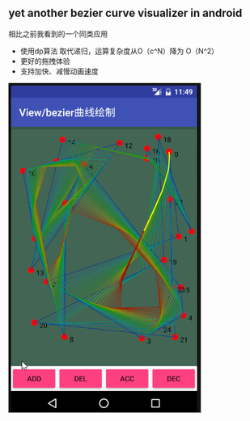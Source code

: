 ## yet another bezier curve visualizer in android

相比之前我看到的一个同类应用
* 使用dp算法 取代递归，运算复杂度从O（c^N）降为 O（N^2）
* 更好的拖拽体验
* 支持加快、减慢动画速度

![screenshot](/art/2.gif)